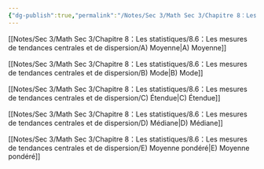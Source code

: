 ```yaml
---
{"dg-publish":true,"permalink":"/Notes/Sec 3/Math Sec 3/Chapitre 8：Les statistiques/8.6：Les mesures de tendances centrales et de dispersion/"}
---
```



[[Notes/Sec 3/Math Sec 3/Chapitre 8：Les statistiques/8.6：Les mesures de tendances centrales et de dispersion/A) Moyenne\|A) Moyenne]]

[[Notes/Sec 3/Math Sec 3/Chapitre 8：Les statistiques/8.6：Les mesures de tendances centrales et de dispersion/B) Mode\|B) Mode]]

[[Notes/Sec 3/Math Sec 3/Chapitre 8：Les statistiques/8.6：Les mesures de tendances centrales et de dispersion/C) Étendue\|C) Étendue]]

[[Notes/Sec 3/Math Sec 3/Chapitre 8：Les statistiques/8.6：Les mesures de tendances centrales et de dispersion/D) Médiane\|D) Médiane]]

[[Notes/Sec 3/Math Sec 3/Chapitre 8：Les statistiques/8.6：Les mesures de tendances centrales et de dispersion/E) Moyenne pondéré\|E) Moyenne pondéré]]
